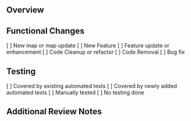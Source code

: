 ## Overview
<!-- What changes did you make? Provide a summary of the updates included in this pull request -->

## Functional Changes
<!-- Put an X next to an item -->
[ ] New map or map update
[ ] New Feature
[ ] Feature update or enhancement
[ ] Code Cleanup or refactor
[ ] Code Removal
[ ] Bug fix

<!-- Uncomment the below and list any changes that users would notice --> 
<!--
### User facing changes
-->

<!-- If fixing a bug, uncomment the below and fill in each section -->
<!--
## Bug Fix

### Issue number or Reproduction Steps  (if no existing issue, how can the bug be reproduced?)

### Root Cause (What caused the bug?)

### Fix description (How is the bug fixed?)

-->


## Testing
<!-- Place an X next to any that apply -->

[ ] Covered by existing automated tests
[ ] Covered by newly added automated tests
[ ] Manually tested
[ ] No testing done

<!-- 
  If manually tested, uncomment the section below and list the test-case scenarios manually tested.
-->
<!--
### Manual Testing
 
-->


<!-- If there any user facing changes, uncomment the section below and include screenshots -->
<!--
## Screens Shots

### Before

### After
-->


## Additional Review Notes
<!-- Add here any extra notes that would be helpful to reviewers or leave blank -->

<!--
Code standards and PR guidelines can be found at:
https://github.com/triplea-game/triplea/tree/master/docs/dev
-->

